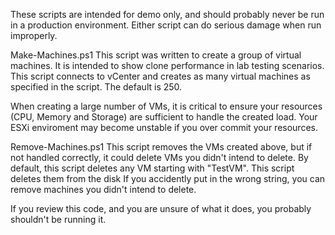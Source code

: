 These scripts are intended for demo only, and should probably never be run in a production environment. Either script can do serious damage when run improperly. 

Make-Machines.ps1
This script was written to create a group of virtual machines. It is intended to show clone performance in lab testing scenarios. 
This script connects to vCenter and creates as many virtual machines as specified in the script. The default is 250. 

When creating a large number of VMs, it is critical to ensure your resources (CPU, Memory and Storage) are sufficient to handle the created load. 
Your ESXi enviroment may become unstable if you over commit your resources.

Remove-Machines.ps1
This script removes the VMs created above, but if not handled correctly, it could delete VMs you didn't intend to delete. 
By default, this script deletes any VM starting with "TestVM". This script deletes them from the disk
If you accidently put in the wrong string, you can remove machines you didn't intend to delete. 

If you review this code, and you are unsure of what it does, you probably shouldn't be running it. 
